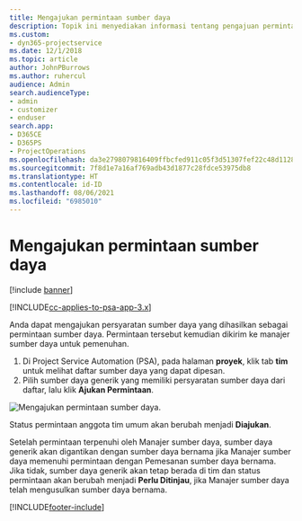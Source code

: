 ```yaml
---
title: Mengajukan permintaan sumber daya
description: Topik ini menyediakan informasi tentang pengajuan permintaan sumber daya proyek.
ms.custom:
- dyn365-projectservice
ms.date: 12/1/2018
ms.topic: article
author: JohnPBurrows
ms.author: ruhercul
audience: Admin
search.audienceType:
- admin
- customizer
- enduser
search.app:
- D365CE
- D365PS
- ProjectOperations
ms.openlocfilehash: da3e2798079816409ffbcfed911c05f3d51307fef22c48d112802927828faeb2
ms.sourcegitcommit: 7f8d1e7a16af769adb43d1877c28fdce53975db8
ms.translationtype: HT
ms.contentlocale: id-ID
ms.lasthandoff: 08/06/2021
ms.locfileid: "6985010"
---
```

# <a name="submitting-a-resource-request"></a>Mengajukan permintaan sumber daya

[!include [banner](../includes/psa-now-project-operations.md)]

[!INCLUDE[cc-applies-to-psa-app-3.x](../includes/cc-applies-to-psa-app-3x.md)]

Anda dapat mengajukan persyaratan sumber daya yang dihasilkan sebagai permintaan sumber daya. Permintaan tersebut kemudian dikirim ke manajer sumber daya untuk pemenuhan.

1. Di Project Service Automation (PSA), pada halaman **proyek**, klik tab **tim** untuk melihat daftar sumber daya yang dapat dipesan. 
2. Pilih sumber daya generik yang memiliki persyaratan sumber daya dari daftar, lalu klik **Ajukan Permintaan**.

![Mengajukan permintaan sumber daya.](media/RM-how-to-18.png)

Status permintaan anggota tim umum akan berubah menjadi **Diajukan**.

Setelah permintaan terpenuhi oleh Manajer sumber daya, sumber daya generik akan digantikan dengan sumber daya bernama jika Manajer sumber daya memenuhi permintaan dengan Pemesanan sumber daya bernama. Jika tidak, sumber daya generik akan tetap berada di tim dan status permintaan akan berubah menjadi **Perlu Ditinjau**, jika Manajer sumber daya telah mengusulkan sumber daya bernama.


[!INCLUDE[footer-include](../includes/footer-banner.md)]